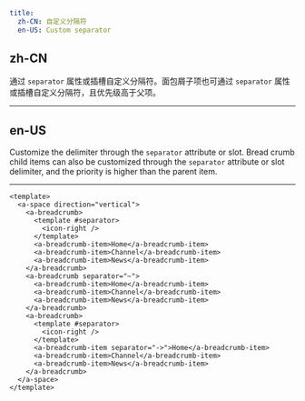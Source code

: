 ```yaml
title:
  zh-CN: 自定义分隔符
  en-US: Custom separator
```

## zh-CN

通过 `separator` 属性或插槽自定义分隔符。面包屑子项也可通过 `separator` 属性或插槽自定义分隔符，且优先级高于父项。

---

## en-US

Customize the delimiter through the `separator` attribute or slot. Bread crumb child items can also be customized through the `separator` attribute or slot delimiter, and the priority is higher than the parent item.

---

```vue
<template>
  <a-space direction="vertical">
    <a-breadcrumb>
      <template #separator>
        <icon-right />
      </template>
      <a-breadcrumb-item>Home</a-breadcrumb-item>
      <a-breadcrumb-item>Channel</a-breadcrumb-item>
      <a-breadcrumb-item>News</a-breadcrumb-item>
    </a-breadcrumb>
    <a-breadcrumb separator="~">
      <a-breadcrumb-item>Home</a-breadcrumb-item>
      <a-breadcrumb-item>Channel</a-breadcrumb-item>
      <a-breadcrumb-item>News</a-breadcrumb-item>
    </a-breadcrumb>
    <a-breadcrumb>
      <template #separator>
        <icon-right />
      </template>
      <a-breadcrumb-item separator="->">Home</a-breadcrumb-item>
      <a-breadcrumb-item>Channel</a-breadcrumb-item>
      <a-breadcrumb-item>News</a-breadcrumb-item>
    </a-breadcrumb>
  </a-space>
</template>
```
